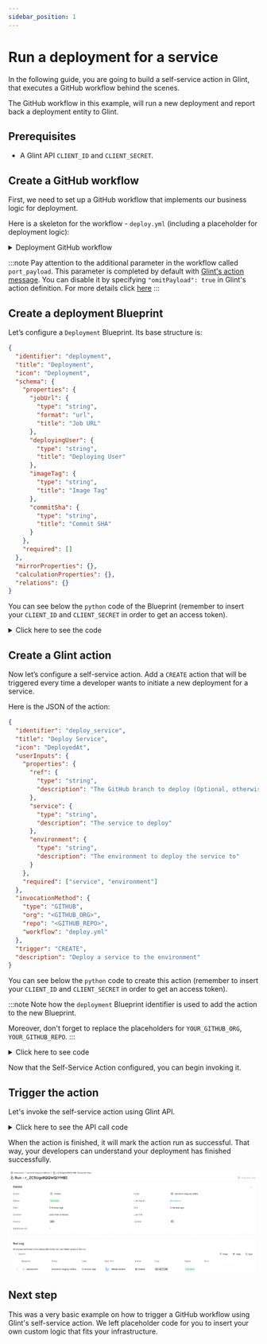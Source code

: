 ```yaml
---
sidebar_position: 1
---
```


# Run a deployment for a service

In the following guide, you are going to build a self-service action in Glint, that executes a GitHub workflow behind the scenes.

The GitHub workflow in this example, will run a new deployment and report back a deployment entity to Glint.

## Prerequisites

- A Glint API `CLIENT_ID` and `CLIENT_SECRET`.

## Create a GitHub workflow

First, we need to set up a GitHub workflow that implements our business logic for deployment.

Here is a skeleton for the workflow - `deploy.yml` (including a placeholder for deployment logic):

<details>
<summary>Deployment GitHub workflow</summary>

```yaml showLineNumbers
name: CI
on:
  workflow_dispatch:
    inputs:
      service:
        required: true
        description: "Service name to deploy"
        type: string
      environment:
        required: true
        default: staging
        description: "Environment to deploy service to"
        type: string
      port_payload:
        required: true
        description: "Glint's payload, including details for who triggered the action and general context (blueprint, run id, etc...)"
        type: string
jobs:
  deploy:
    runs-on: ubuntu-latest
    steps:
      - uses: actions/checkout@v3
      - id: echo-deploy
        run: echo "deploy"

      # ADD YOUR DEPLOYMENT LOGIC HERE!

  report-deployment:
    name: Report new deployment Entity
    runs-on: ubuntu-latest
    steps:
      - name: Extract SHA short
        run: echo "SHA_SHORT=${GITHUB_SHA:0:7}" >> $GITHUB_ENV
      - name: "Report deployment Entity to glint 🚢"
        uses: kozmoai/glint-github-action@v1
        with:
          clientId: ${{ secrets.GLINT_CLIENT_ID }}
          clientSecret: ${{ secrets.GLINT_CLIENT_SECRET }}
          identifier: ${{ inputs.service }}-${{ inputs.environment }}-${{ env.SHA_SHORT }}
          blueprint: deployment
          properties: |
            {
               "jobUrl": "${{ github.server_url }}/${{ github.repository }}/actions/runs/${{ github.run_id }}",
               "deployingUser": "${{ github.actor }}",
               "imageTag": "latest",
               "commitSha": "${{ env.SHA_SHORT }}"
            }
          runId: "${{fromJson(inputs.port_payload).context.runId}}"
```

</details>

:::note
Pay attention to the additional parameter in the workflow called `port_payload`.
This parameter is completed by default with [Glint's action message](/create-self-service-experiences/reflect-action-progress/#action-run-json-structure).
You can disable it by specifying `"omitPayload": true` in Glint's action definition.
For more details click [here](/create-self-service-experiences/setup-backend/#invocation-method-structure-fields)
:::

## Create a deployment Blueprint

Let’s configure a `Deployment` Blueprint. Its base structure is:

```json showLineNumbers
{
  "identifier": "deployment",
  "title": "Deployment",
  "icon": "Deployment",
  "schema": {
    "properties": {
      "jobUrl": {
        "type": "string",
        "format": "url",
        "title": "Job URL"
      },
      "deployingUser": {
        "type": "string",
        "title": "Deploying User"
      },
      "imageTag": {
        "type": "string",
        "title": "Image Tag"
      },
      "commitSha": {
        "type": "string",
        "title": "Commit SHA"
      }
    },
    "required": []
  },
  "mirrorProperties": {},
  "calculationProperties": {},
  "relations": {}
}
```

You can see below the `python` code of the Blueprint (remember to insert your `CLIENT_ID` and `CLIENT_SECRET` in order to get an access token).

<details>
<summary>Click here to see the code</summary>

```python showLineNumbers
import requests

CLIENT_ID = 'YOUR_CLIENT_ID'
CLIENT_SECRET = 'YOUR_CLIENT_SECRET'

API_URL = 'https://api.useglint.io/v1'

credentials = {'clientId': CLIENT_ID, 'clientSecret': CLIENT_SECRET}

token_response = requests.post(f'{API_URL}/auth/access_token', json=credentials)

access_token = token_response.json()['accessToken']

headers = {
    'Authorization': f'Bearer {access_token}'
}

blueprint = {
    "identifier": "deployment",
    "title": "Deployment",
    "icon": "Deployment",
    "schema": {
        "properties": {
            "jobUrl": {
                "title": "Job URL",
                "type": "string",
                "format": "url"
            },
            "deployingUser": {
                "title": "Deploying User",
                "type": "string"
            },
            "imageTag": {
                "title": "Image Tag",
                "type": "string"
            },
            "commitSha": {
                "title": "Commit SHA",
                "type": "string"
            }
        },
        "required": []
    },
    "calculationProperties": {},

}

response = requests.post(f'{API_URL}/blueprints', json=blueprint, headers=headers)

print(response.json())
```

</details>

## Create a Glint action

Now let’s configure a self-service action. Add a `CREATE` action that will be triggered every time a developer wants to initiate a new deployment for a service.

Here is the JSON of the action:

```json showLineNumbers
{
  "identifier": "deploy_service",
  "title": "Deploy Service",
  "icon": "DeployedAt",
  "userInputs": {
    "properties": {
      "ref": {
        "type": "string",
        "description": "The GitHub branch to deploy (Optional, otherwise will use repo's default branch)"
      },
      "service": {
        "type": "string",
        "description": "The service to deploy"
      },
      "environment": {
        "type": "string",
        "description": "The environment to deploy the service to"
      }
    },
    "required": ["service", "environment"]
  },
  "invocationMethod": {
    "type": "GITHUB",
    "org": "<GITHUB_ORG>",
    "repo": "<GITHUB_REPO>",
    "workflow": "deploy.yml"
  },
  "trigger": "CREATE",
  "description": "Deploy a service to the environment"
}
```

You can see below the `python` code to create this action (remember to insert your `CLIENT_ID` and `CLIENT_SECRET` in order to get an access token).

:::note
Note how the `deployment` Blueprint identifier is used to add the action to the new Blueprint.

Moreover, don't forget to replace the placeholders for `YOUR_GITHUB_ORG`, `YOUR_GITHUB_REPO`.
:::

<details>
<summary>Click here to see code</summary>

```python showLineNumbers
import requests

CLIENT_ID = 'YOUR_CLIENT_ID'
CLIENT_SECRET = 'YOUR_CLIENT_SECRET'

GITHUB_ORG = 'YOUR_GITHUB_ORG'
GITHUB_REPO = 'YOUR_GITHUB_REPO'
GITHUB_WORKFLOW = 'deploy.yml'

API_URL = 'https://api.useglint.io/v1'

credentials = {'clientId': CLIENT_ID, 'clientSecret': CLIENT_SECRET}

token_response = requests.post(f'{API_URL}/auth/access_token', json=credentials)

access_token = token_response.json()['accessToken']

headers = {
    'Authorization': f'Bearer {access_token}'
}

blueprint_identifier = 'deployment'

action = {
    'identifier': 'deploy_service',
    'title': 'Deploy Service',
    'icon': 'DeployedAt',
    'description': 'Deploy a service to the environment',
    'trigger': 'CREATE',
    'invocationMethod': {
        'type': 'GITHUB',
        'org': GITHUB_ORG,
        'repo': GITHUB_REPO,
        'workflow': GITHUB_WORKFLOW
    },
    'userInputs': {
        'properties': {
            'ref': {
                'type': 'string',
                'title': 'The GitHub branch to deploy (Optional, otherwise will use repo's default branch)'
            },
            'service': {
                'type': 'string',
                'title': 'The service to deploy'
            },
            'environment': {
                'type': 'string',
                'title': 'The environment to deploy the service to'
            },
        },
        'required': [
            'service', 'environment'
        ]
    }
}

response = requests.post(f'{API_URL}/blueprints/{blueprint_identifier}/actions', json=action, headers=headers)

print(response.json())
```

</details>

Now that the Self-Service Action configured, you can begin invoking it.

## Trigger the action

Let's invoke the self-service action using Glint API.

<details>
<summary>Click here to see the API call code</summary>

```python showLineNumbers
import requests

CLIENT_ID = 'YOUR_CLIENT_ID'
CLIENT_SECRET = 'YOUR_CLIENT_SECRET'

API_URL = 'https://api.useglint.io/v1'

credentials = {'clientId': CLIENT_ID, 'clientSecret': CLIENT_SECRET}

token_response = requests.post(f'{API_URL}/auth/access_token', json=credentials)

access_token = token_response.json()['accessToken']

headers = {
    'Authorization': f'Bearer {access_token}'
}

blueprint_identifier = 'deployment'

action_identifier = 'deploy_service'

action_run = {
    'properties': {
        'service': 'backend',
        'environment': 'staging'
    }
}

response = requests.post(f'{API_URL}/blueprints/{blueprint_identifier}/actions/{action_identifier}/runs', json=action_run, headers=headers)

print(response.json())
```

</details>

When the action is finished, it will mark the action run as successful. That way, your developers can understand your deployment has finished successfully.

![Action run audit log](../../../../../static/img/self-service-actions/run-service-deployment/runs-audit-log.png)

## Next step

This was a very basic example on how to trigger a GitHub workflow using Glint's self-service action. We left placeholder code for you to insert your own custom logic that fits your infrastructure.
